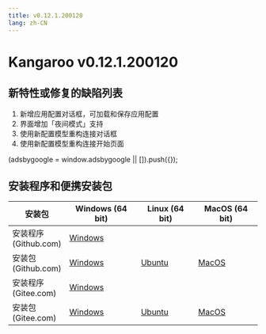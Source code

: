 ```yaml
---
title: v0.12.1.200120
lang: zh-CN
---
```


# Kangaroo v0.12.1.200120

## 新特性或修复的缺陷列表
1. 新增应用配置对话框，可加载和保存应用配置
2. 界面增加「夜间模式」支持
3. 使用新配置模型重构连接对话框
4. 使用新配置模型重构连接开始页面

<div>
    <script2 type="text/javascript" async="true" src="https://pagead2.googlesyndication.com/pagead/js/adsbygoogle.js" />
    <ins class="adsbygoogle"
        style="display:block; text-align:center;"
        data-ad-layout="in-article"
        data-ad-format="fluid"
        data-ad-client="ca-pub-3975819313740938"
        data-ad-slot="6760827895"></ins>
    <script2 type="text/javascript">
        (adsbygoogle = window.adsbygoogle || []).push({});
    </script2>
</div>


## 安装程序和便携安装包 <Badge text="链接已失效" type="warning"/>

| 安装包              | Windows (64 bit)  | Linux (64 bit)    | MacOS (64 bit)    |
|-------------------------------|-------------------|-------------------|-------------------|
| 安装程序<br/> (Github.com) | [Windows](https://github.com/dbkangaroo/kangaroo/releases/download/v0.12.1.200120/Kangaroo_0.12.1.200120_win64.exe) | | |
| 安装包<br/> (Github.com)  | [Windows](https://github.com/dbkangaroo/kangaroo/releases/download/v0.12.1.200120/Kangaroo_0.12.1.200120_win64.7z) | [Ubuntu](https://github.com/dbkangaroo/kangaroo/releases/download/v0.12.1.200120/Kangaroo_0.12.1.200120_ubuntu.zip) | [MacOS](https://github.com/dbkangaroo/kangaroo/releases/download/v0.12.1.200120/Kangaroo_0.12.1.200120_macos.zip) |
| 安装程序<br/> (Gitee.com) | [Windows](https://gitee.com/dbkangaroo/kangaroo/attach_files/328533/download) | | |
| 安装包<br/> (Gitee.com)  | [Windows](https://gitee.com/dbkangaroo/kangaroo/attach_files/328534/download) | [Ubuntu](https://gitee.com/dbkangaroo/kangaroo/attach_files/328536/download) | [MacOS](https://gitee.com/dbkangaroo/kangaroo/attach_files/328535/download) |